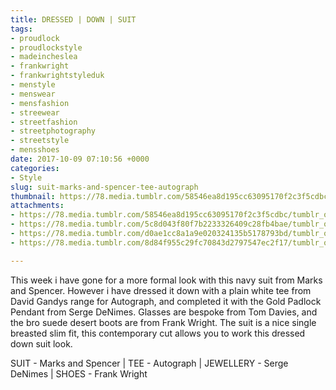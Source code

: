 ```yaml
---
title: DRESSED | DOWN | SUIT
tags:
- proudlock
- proudlockstyle
- madeincheslea
- frankwright
- frankwrightstyleduk
- menstyle
- menswear
- mensfashion
- streewear
- streetfashion
- streetphotography
- streetstyle
- mensshoes
date: 2017-10-09 07:10:56 +0000
categories:
- Style
slug: suit-marks-and-spencer-tee-autograph
thumbnail: https://78.media.tumblr.com/58546ea8d195cc63095170f2c3f5cdbc/tumblr_oxeq0r7p1O1rhrm24o1_540.jpg
attachments:
- https://78.media.tumblr.com/58546ea8d195cc63095170f2c3f5cdbc/tumblr_oxeq0r7p1O1rhrm24o1_1280.jpg
- https://78.media.tumblr.com/5c8d043f80f7b2233326409c28fb4bae/tumblr_oxeq0r7p1O1rhrm24o2_1280.jpg
- https://78.media.tumblr.com/d0ae1cc8a1a9e020324135b5178793bd/tumblr_oxeq0r7p1O1rhrm24o3_1280.jpg
- https://78.media.tumblr.com/8d84f955c29fc70843d2797547ec2f17/tumblr_oxeq0r7p1O1rhrm24o4_1280.jpg

---
```

This week i have gone for a more formal look with this navy suit from Marks and Spencer. However i have dressed it down with a plain white tee from David Gandys range for Autograph, and completed it with the Gold Padlock Pendant from Serge DeNimes. Glasses are bespoke from Tom Davies, and the bro suede desert boots are from Frank Wright. The suit is a nice single breasted slim fit, this contemporary cut allows you to work this dressed down suit look.

SUIT - Marks and Spencer | TEE - Autograph | JEWELLERY - Serge DeNimes | SHOES - Frank Wright